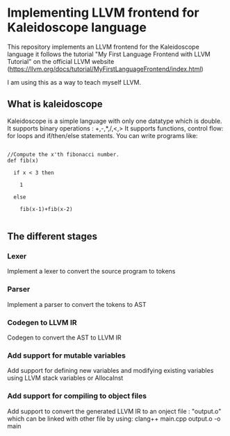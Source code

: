 # Implementing LLVM frontend for Kaleidoscope language

This repository implements an LLVM frontend for the Kaleidoscope language it follows the tutorial
"My First Language Frontend with LLVM Tutorial" on the official LLVM website (https://llvm.org/docs/tutorial/MyFirstLanguageFrontend/index.html) </br>

I am using this as a way to teach myself LLVM.</br>

## What is kaleidoscope

Kaleidoscope is a simple language with only one datatype which is double.
It supports binary operations : +,-,*,/,<,>
It supports functions, control flow: for loops and if/then/else statements.
You can write programs like:</br>

<code>
//Compute the x'th fibonacci number.
def fib(x)<br>
  if x < 3 then<br>
    1<br>
  else<br>
    fib(x-1)+fib(x-2)<br>
</code>


## The different stages

### Lexer
Implement a lexer to convert the source program to tokens

### Parser
Implement a parser to convert the tokens to AST

### Codegen to LLVM IR
Codegen to convert the AST to LLVM IR

### Add support for mutable variables
Add support for defining new variables and modifying existing variables using LLVM stack variables or AllocaInst 

### Add support for compiling to object files
Add support to convert the generated LLVM IR to an onject file : "output.o" which can be linked with other file by using:
clang++ main.cpp output.o -o main
